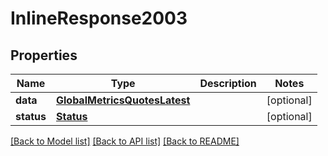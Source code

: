 # InlineResponse2003

## Properties
Name | Type | Description | Notes
------------ | ------------- | ------------- | -------------
**data** | [**GlobalMetricsQuotesLatest**](GlobalMetricsQuotesLatest.md) |  | [optional] 
**status** | [**Status**](Status.md) |  | [optional] 

[[Back to Model list]](../README.md#documentation-for-models) [[Back to API list]](../README.md#documentation-for-api-endpoints) [[Back to README]](../README.md)


